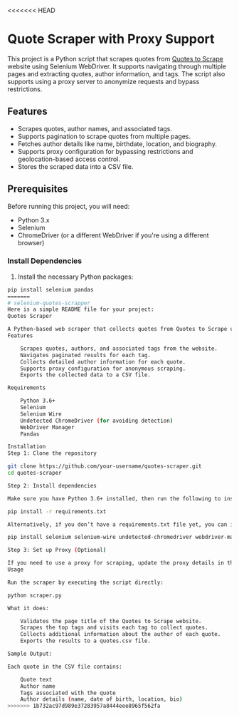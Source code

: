 <<<<<<< HEAD
# Quote Scraper with Proxy Support

This project is a Python script that scrapes quotes from [Quotes to Scrape](https://quotes.toscrape.com) website using Selenium WebDriver. It supports navigating through multiple pages and extracting quotes, author information, and tags. The script also supports using a proxy server to anonymize requests and bypass restrictions.

## Features

- Scrapes quotes, author names, and associated tags.
- Supports pagination to scrape quotes from multiple pages.
- Fetches author details like name, birthdate, location, and biography.
- Supports proxy configuration for bypassing restrictions and geolocation-based access control.
- Stores the scraped data into a CSV file.

## Prerequisites

Before running this project, you will need:

- Python 3.x
- Selenium
- ChromeDriver (or a different WebDriver if you're using a different browser)

### Install Dependencies

1. Install the necessary Python packages:

```bash
pip install selenium pandas
=======
# selenium-quotes-scrapper
Here is a simple README file for your project:
Quotes Scraper

A Python-based web scraper that collects quotes from Quotes to Scrape using Selenium WebDriver, Selenium Wire for proxy handling, and Pandas for exporting results to a CSV file. It also fetches detailed author information, such as name, birth date, location, and bio.
Features

    Scrapes quotes, authors, and associated tags from the website.
    Navigates paginated results for each tag.
    Collects detailed author information for each quote.
    Supports proxy configuration for anonymous scraping.
    Exports the collected data to a CSV file.

Requirements

    Python 3.6+
    Selenium
    Selenium Wire
    Undetected ChromeDriver (for avoiding detection)
    WebDriver Manager
    Pandas

Installation
Step 1: Clone the repository

git clone https://github.com/your-username/quotes-scraper.git
cd quotes-scraper

Step 2: Install dependencies

Make sure you have Python 3.6+ installed, then run the following to install required dependencies:

pip install -r requirements.txt

Alternatively, if you don’t have a requirements.txt file yet, you can install the necessary libraries individually:

pip install selenium selenium-wire undetected-chromedriver webdriver-manager pandas

Step 3: Set up Proxy (Optional)

If you need to use a proxy for scraping, update the proxy details in the quotes_scrapper function. Modify the proxy_username, proxy_password, proxy_address, and proxy_port values.
Usage

Run the scraper by executing the script directly:

python scraper.py

What it does:

    Validates the page title of the Quotes to Scrape website.
    Scrapes the top tags and visits each tag to collect quotes.
    Collects additional information about the author of each quote.
    Exports the results to a quotes.csv file.

Sample Output:

Each quote in the CSV file contains:

    Quote text
    Author name
    Tags associated with the quote
    Author details (name, date of birth, location, bio)
>>>>>>> 1b732ac97d989e37283957a8444eee8965f562fa
